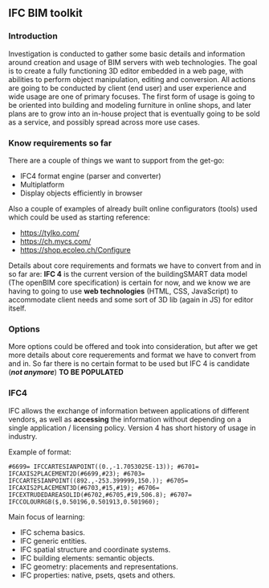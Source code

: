 ## IFC BIM toolkit

### Introduction

Investigation is conducted to gather some basic details and information around creation and usage of BIM servers with web technologies.
The goal is to create a fully functioning 3D editor embedded in a web page, with abilities to perform object manipulation, editing and conversion.
All actions are going to be conducted by client (end user) and user experience and wide usage are one of primary focuses.
The first form of usage is going to be oriented into building and modeling furniture in online shops, and later plans are to grow into an in-house project that is eventually going to be sold as a service, and possibly spread across more use cases.

### Know requirements so far

There are a couple of things we want to support from the get-go:
- IFC4 format engine (parser and converter)
- Multiplatform
- Display objects efficiently in browser

Also a couple of examples of already built online configurators (tools) used which could be used as starting reference:
- https://tylko.com/
- https://ch.mycs.com/
- https://shop.ecoleo.ch/Configure


Details about core requirements and formats we have to convert from and in so far are:
**IFC 4** is the current version of the buildingSMART data model (The openBIM core specification) is certain for now, and we know we are having to going to use **web technologies** (HTML, CSS, JavaScript) to accommodate client needs and some sort of 3D lib (again in JS) for editor itself.


### Options

More options could be offered and took into consideration, but after we get more details about core requerements and format we have to convert from and in.
So far there is no certain format to be used but IFC 4 is candidate (___not anymore___)
**TO BE POPULATED**

### IFC4

IFC allows the exchange of information between applications of different vendors, as well as **accessing** the information without depending on a single application / licensing policy. Version 4 has short history of usage in industry.

Example of format:

`
#6699= IFCCARTESIANPOINT((0.,-1.7053025E-13));
#6701= IFCAXIS2PLACEMENT2D(#6699,#23);
#6703= IFCCARTESIANPOINT((892.,-253.399999,150.));
#6705= IFCAXIS2PLACEMENT3D(#6703,#15,#19);
#6706= IFCEXTRUDEDAREASOLID(#6702,#6705,#19,506.8);
#6707= IFCCOLOURRGB($,0.50196,0.501913,0.501960);
`

Main focus of learning:

- IFC schema basics.
- IFC generic entities.
- IFC spatial structure and coordinate systems.
- IFC building elements: semantic objects.
- IFC geometry: placements and representations.
- IFC properties: native, psets, qsets and others.
